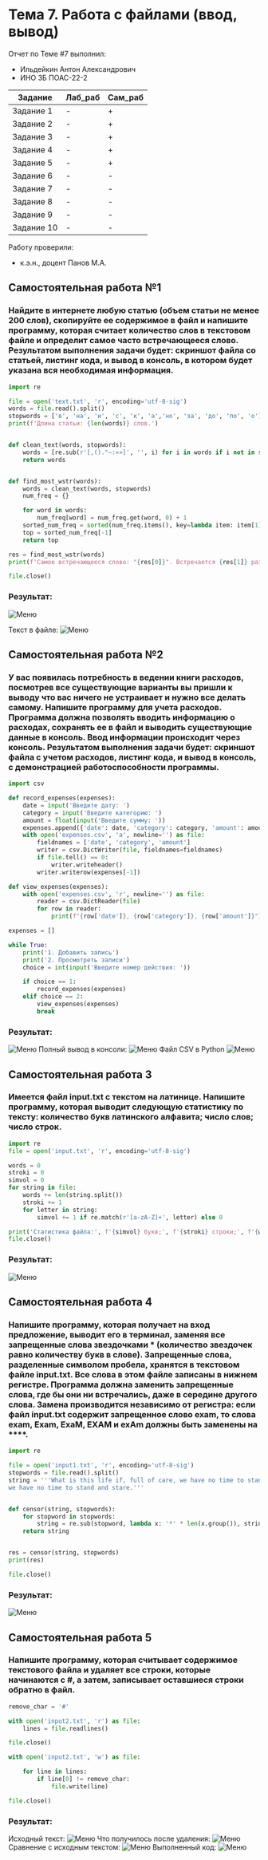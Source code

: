 # Тема 7. Работа с файлами (ввод, вывод)
Отчет по Теме #7 выполнил:
- Ильдейкин Антон Александрович
- ИНО ЗБ ПОАС-22-2

| Задание | Лаб_раб | Сам_раб |
| ------ | ------ | ------ |
| Задание 1 | - | + |
| Задание 2 | - | + |
| Задание 3 | - | + |
| Задание 4 | - | + |
| Задание 5 | - | + |
| Задание 6 | - | - |
| Задание 7 | - | - |
| Задание 8 | - | - |
| Задание 9 | - | - |
| Задание 10 | - | - |


Работу проверили:
- к.э.н., доцент Панов М.А.
## Самостоятельная работа №1
### Найдите в интернете любую статью (объем статьи не менее 200 слов), скопируйте ее содержимое в файл и напишите программу, которая считает количество слов в текстовом файле и определит самое часто встречающееся слово. Результатом выполнения задачи будет: скриншот файла со статьей, листинг кода, и вывод в консоль, в котором будет указана вся необходимая информация.

```python
import re

file = open('text.txt', 'r', encoding='utf-8-sig')
words = file.read().split()
stopwords = ['в', 'на', 'и', 'с', 'к', 'а','но', 'за', 'до', 'по', 'о']
print(f'Длина статьи: {len(words)} слов.')


def clean_text(words, stopwords):
    words = [re.sub(r'[,()."—:«»]', '', i) for i in words if i not in stopwords and len(i) > 1]
    return words


def find_most_wstr(words):
    words = clean_text(words, stopwords)
    num_freq = {}

    for word in words:
        num_freq[word] = num_freq.get(word, 0) + 1
    sorted_num_freq = sorted(num_freq.items(), key=lambda item: item[1])
    top = sorted_num_freq[-1]
    return top

res = find_most_wstr(words)
print(f'Самое встречающееся слово: "{res[0]}". Встречается {res[1]} раз.')

file.close()
```
### Результат:
![Меню](https://github.com/Dirtzzz/Tema_7/blob/main/7.1.png)

Текст в файле:
![Меню](https://github.com/Dirtzzz/Tema_7/blob/main/7.1(1).png)

## Самостоятельная работа №2
### У вас появилась потребность в ведении книги расходов, посмотрев все существующие варианты вы пришли к выводу что вас ничего не устраивает и нужно все делать самому. Напишите программу для учета расходов. Программа должна позволять вводить информацию о расходах, сохранять ее в файл и выводить существующие данные в консоль. Ввод информации происходит через консоль. Результатом выполнения задачи будет: скриншот файла с учетом расходов, листинг кода, и вывод в консоль, с демонстрацией работоспособности программы.

```python
import csv

def record_expenses(expenses):
    date = input('Введите дату: ')
    category = input('Введите категорию: ')
    amount = float(input('Введите сумму: '))
    expenses.append({'date': date, 'category': category, 'amount': amount})
    with open('expenses.csv', 'a', newline='') as file:
        fieldnames = ['date', 'category', 'amount']
        writer = csv.DictWriter(file, fieldnames=fieldnames)
        if file.tell() == 0:
            writer.writeheader()
        writer.writerow(expenses[-1])

def view_expenses(expenses):
    with open('expenses.csv', 'r', newline='') as file:
        reader = csv.DictReader(file)
        for row in reader:
            print(f"{row['date']}, {row['category']}, {row['amount']}")

expenses = []

while True:
    print('1. Добавить запись')
    print('2. Просмотреть записи')
    choice = int(input('Введите номер действия: '))

    if choice == 1:
        record_expenses(expenses)
    elif choice == 2:
        view_expenses(expenses)
        break
```

### Результат:
![Меню](https://github.com/Dirtzzz/Tema_7/blob/main/7.2.png)
Полный вывод в консоли:
![Меню](https://github.com/Dirtzzz/Tema_7/blob/main/7.2(2).png)
Файл CSV в Python
![Меню](https://github.com/Dirtzzz/Tema_7/blob/main/7.1(2).png)

## Самостоятельная работа 3
### Имеется файл input.txt с текстом на латинице. Напишите программу, которая выводит следующую статистику по тексту: количество букв латинского алфавита; число слов; число строк.

```python
import re
file = open('input.txt', 'r', encoding='utf-8-sig')

words = 0
stroki = 0
simvol = 0
for string in file:
    words += len(string.split())
    stroki += 1
    for letter in string:
        simvol += 1 if re.match(r'[a-zA-Z]+', letter) else 0

print('Статистика файла:', f'{simvol} букв;', f'{stroki} строки;', f'{words} слов.', sep='\n')
file.close()
```

### Результат:
![Меню](https://github.com/Dirtzzz/Tema_7/blob/main/7.3(z).png)

## Самостоятельная работа 4
### Напишите программу, которая получает на вход предложение, выводит его в терминал, заменяя все запрещенные слова звездочками * (количество звездочек равно количеству букв в слове). Запрещенные слова, разделенные символом пробела, хранятся в текстовом файле input.txt. Все слова в этом файле записаны в нижнем регистре. Программа должна заменить запрещенные слова, где бы они ни встречались, даже в середине другого слова. Замена производится независимо от регистра: если файл input.txt содержит запрещенное слово exam, то слова exam, Exam, ExaM, EXAM и exAm должны быть заменены на ****.

```python
import re

file = open('input1.txt', 'r', encoding='utf-8-sig')
stopwords = file.read().split()
string = '''What is this life if, full of care, we have no time to stand and stare. A poor life this if, full of care, 
we have no time to stand and stare.'''


def censor(string, stopwords):
    for stopword in stopwords:
        string = re.sub(stopword, lambda x: '*' * len(x.group()), string, flags=re.IGNORECASE)
    return string


res = censor(string, stopwords)
print(res)

file.close()
```

### Результат:
![Меню](https://github.com/Dirtzzz/Tema_7/blob/main/7.4().png)

## Самостоятельная работа 5
### Напишите программу, которая считывает содержимое текстового файла и удаляет все строки, которые начинаются с #, а затем, записывает оставшиеся строки обратно в файл.

```python
remove_char = '#'

with open('input2.txt', 'r') as file:
    lines = file.readlines()

file.close()

with open('input2.txt', 'w') as file:

    for line in lines:
        if line[0] != remove_char:
            file.write(line)

file.close()
```

### Результат:
Исходный текст:
![Меню](https://github.com/Dirtzzz/Tema_7/blob/main/7.5%20(0).png)
Что получилось после удаления:
![Меню](https://github.com/Dirtzzz/Tema_7/blob/main/7.5(1).png)
Сравнение с исходным текстом:
![Меню](https://github.com/Dirtzzz/Tema_7/blob/main/7.5(2).png)
Выполненный код:
![Меню](https://github.com/Dirtzzz/Tema_7/blob/main/7.5(3).png)
